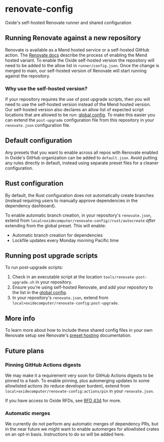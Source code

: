 # renovate-config

Oxide's self-hosted Renovate runner and shared configuration

## Running Renovate against a new repository

Renovate is available as a Mend hosted service or a self-hosted GitHub action. The [Renovate docs](https://docs.renovatebot.com/getting-started/use-cases/) describe the process of enabling the Mend hosted variant. To enable the Oxide self-hosted version the repository will need to be added to the allow list in `runner/config.json`. Once the change is merged to main, our self-hosted version of Renovate will start running against the repository.

### Why use the self-hosted version?

If your repository requires the use of post upgrade scripts, then you will need to use the self-hosted version instead of the Mend hosted version. Our self-hosted version also declares an allow list of expected script locations that are allowed to be run: [global config](runner/global.json). To make this easier you can extend the `post-upgrade` configuration file from this repository in your `renovate.json` configuration file.

## Default configuration

Any presets that you want to enable across all repos with Renovate enabled in Oxide's GitHub organization can be added to `default.json`. Avoid putting any rules directly in default, instead using separate preset files for a cleaner configuration.

## Rust configuration

By default, the Rust configuration does not automatically create branches (instead requiring users
to manually approve dependencies in the dependency dashboard).

To enable automatic branch creation, in your repository's `renovate.json`, extend from
`local>oxidecomputer/renovate-config//rust/autocreate` _after_ extending from the global preset.
This will enable:

- Automatic branch creation for dependencies
- Lockfile updates every Monday morning Pacific time

## Running post upgrade scripts

To run post-upgrade scripts:

1. Check in an executable script at the location `tools/renovate-post-upgrade.sh` in your repository.
2. Ensure you're using self-hosted Renovate, and add your repository to the list in the [global config](runner/global.json).
3. In your repository's `renovate.json`, extend from `local>oxidecomputer/renovate-config:post-upgrade`.

## More info

To learn more about how to include these shared config files in your own Renovate setup see Renovate's [preset hosting](https://docs.Renovatebot.com/config-presets/#preset-hosting) documentation.

## Future plans

### Pinning GitHub Actions digests

We may make it a requirement very soon for GitHub Actions digests to be pinned to a hash. To enable
pinning, plus automerging updates to some allowlisted actions (to reduce developer burden), extend
from `local>oxidecomputer/renovate-config:actions/pin` in your `renovate.json`.

If you have access to Oxide RFDs, see [RFD 434](https://rfd.shared.oxide.computer/rfd/0434) for more.

### Automatic merges

We currently do not perform any automatic merges of dependency PRs, but in the near future we might
want to enable automerges for allowlisted crates on an opt-in basis. Instructions to do so will be
added here.
